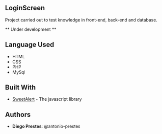 
 
## LoginScreen
 
Project carried out to test knowledge in front-end, back-end and database.

** Under development **
 
## Language Used
 
* HTML
* CSS
* PHP
* MySql

## Built With

* [SweetAlert](https://sweetalert.js.org/) - The javascript library
 
## Authors
 
* **Diego Prestes**: @antonio-prestes
